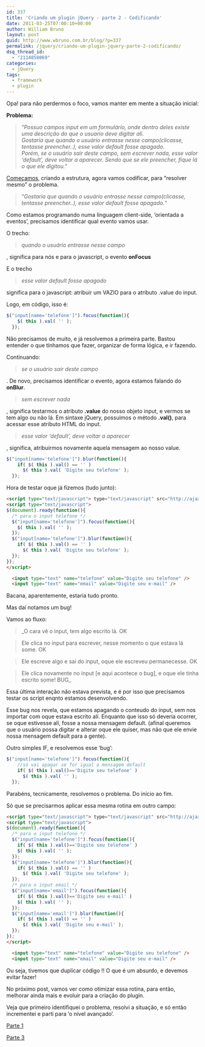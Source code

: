 ```yaml
---
id: 337
title: 'Criando um plugin jQuery - parte 2 - Codificando'
date: 2011-03-25T07:00:10+00:00
author: William Bruno
layout: post
guid: http://www.wbruno.com.br/blog/?p=337
permalink: /jquery/criando-um-plugin-jquery-parte-2-codificando/
dsq_thread_id:
  - "2114858069"
categories:
  - jQuery
tags:
  - framework
  - plugin
---
```

Opa! para não perdermos o foco, vamos manter em mente a situação inicial:

**Problema:**

> &#8220;<cite>Possuo campos input em um formulário, onde dentro deles existe uma descrição do que o usuario deve digitar ali.<br /> Gostaria que quando o usuário entrasse nesse campo(clicasse, tentasse preencher..), esse valor default fosse apagado.<br /> Porém, se o usuário sair deste campo, sem escrever nada, esse valor &#8216;default&#8217;, deve voltar a aparecer. Sendo que se ele preencher, fique lá o que ele digitou.</cite>&#8220;

[Começamos](https://wbruno.com.br/jquery/criando-um-plugin-jquery-parte-1-comecando/), criando a estrutura, agora vamos codificar, para &#8220;resolver mesmo&#8221; o problema.

> &#8220;<cite>Gostaria que quando o usuário entrasse nesse campo(clicasse, tentasse preencher..), esse valor default fosse apagado.</cite>&#8220;

Como estamos programando numa linguagem client-side, &#8216;orientada a eventos&#8217;, precisamos identificar qual evento vamos usar.

<!--more-->

O trecho:

> _quando o usuário entrasse nesse campo_

, significa para nós e para o javascript, o evento **onFocus**

E o trecho

> _esse valor default fosse apagado_

significa para o javascript: atribuir um VAZIO para o atributo .value do input.

Logo, em código, isso é:

``` js
$("input[name='telefone']").focus(function(){
    $( this ).val( '' );
  });
```

Não precisamos de muito, e já resolvemos a primeira parte. Bastou entender o que tínhamos que fazer, organizar de forma lógica, e ir fazendo.

Continuando:

> _se o usuário sair deste campo_

. De novo, precisamos identificar o evento, agora estamos falando do **onBlur**.

> _sem escrever nada_

, significa testarmos o atributo **.value** do nosso objeto input, e vermos se tem algo ou não lá. Em sintaxe jQuery, possuimos o método **.val()**, para acessar esse atributo HTML do input.

> _esse valor &#8216;default&#8217;, deve voltar a aparecer_

, significa, atribuirmos novamente aquela mensagem ao nosso value.

``` js
$("input[name='telefone']").blur(function(){
    if( $( this ).val() == '' )
      $( this ).val( 'Digite seu telefone' );
  });
```

Hora de testar oque já fizemos (tudo junto):

``` html
<script type="text/javascript"> type="text/javascript" src="http://ajax.googleapis.com/ajax/libs/jquery/1.5.1/jquery.min.js"></script>
<script type="text/javascript">
$(document).ready(function(){
  /* para o input telefone */
  $("input[name='telefone']").focus(function(){
    $( this ).val( '' );
  });
  $("input[name='telefone']").blur(function(){
    if( $( this ).val() == '' )
      $( this ).val( 'Digite seu telefone' );
  });
});
</script>

  <input type="text" name="telefone" value="Digite seu telefone" />
  <input type="text" name="email" value="Digite seu e-mail" />
```

Bacana, aparentemente, estaria tudo pronto.

Mas daí notamos um bug!

Vamos ao fluxo:

> _O cara vê o input, tem algo escrito lá. OK

> Ele clica no input para escrever, nesse momento o que estava lá some. OK

> Ele escreve algo e sai do input, oque ele escreveu permanecesse. OK

> Ele clica novamente no input [e aqui acontece o bug], e oque ele tinha escrito some! BUG_

Essa última interação não estava prevista, e é por isso que precisamos testar os script enqnto estamos desenvolvendo.

Esse bug nos revela, que estamos apagando o conteudo do input, sem nos importar com oque estava escrito alí. Enquanto que isso só deveria ocorrer, se oque estivesse alí, fosse a nossa mensagem default. (afinal queremos que o usuário possa digitar e alterar oque ele quiser, mas não que ele envie nossa mensagem default para a gente).

Outro simples IF, e resolvemos esse &#8216;bug&#8217;:

``` js
$("input[name='telefone']").focus(function(){
    //só vai apagar se for igual a mensagem default
    if( $( this ).val()=='Digite seu telefone' )
      $( this ).val( '' );
  });
```

Parabéns, tecnicamente, resolvemos o problema. Do início ao fim.

Só que se precisarmos aplicar essa mesma rotina em outro campo:

``` html
<script type="text/javascript"> type="text/javascript" src="http://ajax.googleapis.com/ajax/libs/jquery/1.5.1/jquery.min.js"></script>
<script type="text/javascript">
$(document).ready(function(){
  /* para o input telefone */
  $("input[name='telefone']").focus(function(){
    if( $( this ).val()=='Digite seu telefone' )
    $( this ).val( '' );
  });
  $("input[name='telefone']").blur(function(){
    if( $( this ).val() == '' )
      $( this ).val( 'Digite seu telefone' );
  });
  /* para o input email */
  $("input[name='email']").focus(function(){
    if( $( this ).val()=='Digite seu e-mail' )
    $( this ).val( '' );
  });
  $("input[name='email']").blur(function(){
    if( $( this ).val() == '' )
      $( this ).val( 'Digite seu e-mail' );
  });
});
</script>

  <input type="text" name="telefone" value="Digite seu telefone" />
  <input type="text" name="email" value="Digite seu e-mail" />
```

Ou seja, tivemos que duplicar código !! O que é um absurdo, e devemos evitar fazer!

No próximo post, vamos ver como otimizar essa rotina, para então, melhorar ainda mais e evoluir para a criação do plugin.

Veja que primeiro identifiquei o problema, resolvi a situação, e só então incrementei e parti para &#8216;o nível avançado&#8217;.

[Parte 1](https://wbruno.com.br/jquery/criando-um-plugin-jquery-parte-1-comecando/)

[Parte 3](https://wbruno.com.br/jquery/criando-um-plugin-jquery-parte-3-otimizando/)
